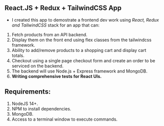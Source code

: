 ## React.JS + Redux + TailwindCSS App

 - I created this app to demostrate a frontend dev work using *React, Redux and TailwindCSS* stack for an app that can:
1. Fetch products from an API backend.
2. Display them on the front end using flex classes from the tailwindcss framework.
3. Ability to add/remove products to a shopping cart and display cart totals.
4. Checkout using a single page checkout form and create an order to be serviced on the backend.
5. The backend will use Node.js + Express framework and MongoDB.
6. **Writing comprehensive tests for React UIs.**

## Requirements:
1. NodeJS 14+.
2. NPM to install dependencies.
3. MongoDB.
4. Access to a terminal window to execute commands.